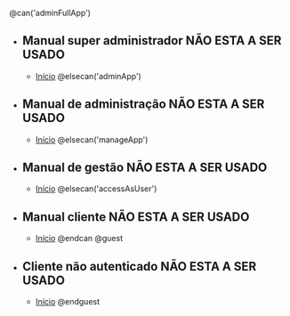 @can('adminFullApp')
- ## Manual super administrador NÃO ESTA A SER USADO
    - [Início](/{{route}}/{{version}}/super-admin/overview)
@elsecan('adminApp')
- ## Manual de administração NÃO ESTA A SER USADO
    - [Início](/{{route}}/{{version}}/admin/overview)
@elsecan('manageApp')
- ## Manual de gestão NÃO ESTA A SER USADO
    - [Início](/{{route}}/{{version}}/manager/overview)
@elsecan('accessAsUser')
- ## Manual cliente NÃO ESTA A SER USADO
    - [Início](/{{route}}/{{version}}/user/overview)
@endcan
@guest
- ## Cliente não autenticado NÃO ESTA A SER USADO
    - [Início](/{{route}}/{{version}}/guest/overview)
@endguest
